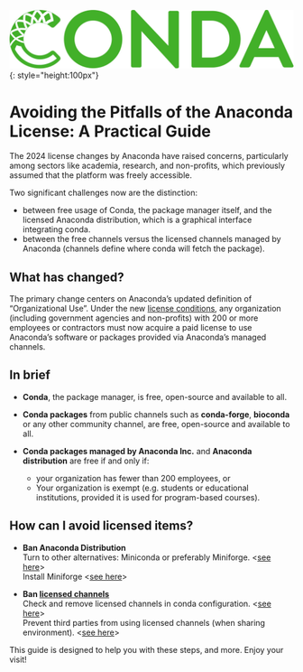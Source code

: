 ![](pages/images/Conda_logo.jpg){: style="height:100px"}

# Avoiding the Pitfalls of the Anaconda License: A Practical Guide

The 2024 license changes by Anaconda have raised concerns, particularly among sectors like academia, research, and non-profits, which previously assumed that the platform was freely accessible.

Two significant challenges now are the distinction:  

  - between free usage of Conda, the package manager itself, and the licensed Anaconda distribution, which is a graphical interface integrating conda. 
  - between the free channels versus the licensed channels managed by Anaconda (channels define where conda will fetch the package).

## What has changed?

The primary change centers on Anaconda’s updated definition of “Organizational Use”. Under the new [license conditions](https://legal.anaconda.com/policies/en/?name=terms-of-service#anaconda-terms-of-service), any organization (including government agencies and non-profits) with 200 or more employees or contractors must now acquire a paid license to use Anaconda’s software or packages provided via Anaconda’s managed channels.

## In brief

* **Conda**, the package manager, is free, open-source and available to all.

* **Conda packages** from public channels such as **conda-forge**, **bioconda** or any other community channel, are free, open-source and available to all.

*  **Conda packages managed by Anaconda Inc.** and **Anaconda distribution** are free if and only if:
    - your organization has fewer than 200 employees, or
    - Your organization is exempt (e.g. students or educational institutions, provided it is used for program-based courses).

## How can I avoid licensed items?

* **Ban Anaconda Distribution**  
    Turn to other alternatives: Miniconda or preferably Miniforge. <[see here](./pages/conda-distrib)>  
    Install Miniforge <[see here](./pages/conda-installation)>

* **Ban [licensed channels](./pages/conda-channels/)**  
    Check and remove licensed channels in conda configuration. <[see here](./pages/conda-check)>  
    Prevent third parties from using licensed channels (when sharing environment). <[see here](./pages/conda-share)>  

This guide is designed to help you with these steps, and more. Enjoy your visit!